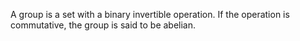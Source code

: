 A group is a set with a binary invertible operation. If the operation is commutative, the group is said to be abelian.